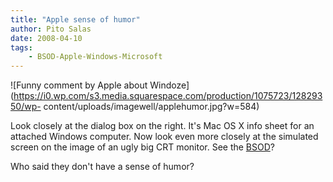 ```yaml
---
title: "Apple sense of humor"
author: Pito Salas
date: 2008-04-10
tags:
    - BSOD-Apple-Windows-Microsoft
---
```




![Funny comment by Apple about
Windoze](https://i0.wp.com/s3.media.squarespace.com/production/1075723/12829350/wp-
content/uploads/imagewell/applehumor.jpg?w=584)

Look closely at the dialog box on the right. It's Mac OS X info sheet for an
attached Windows computer. Now look even more closely at the simulated screen
on the image of an ugly big CRT monitor. See the
[BSOD](<http://en.wikipedia.org/wiki/Blue_Screen_of_Death>)?

Who said they don't have a sense of humor?


